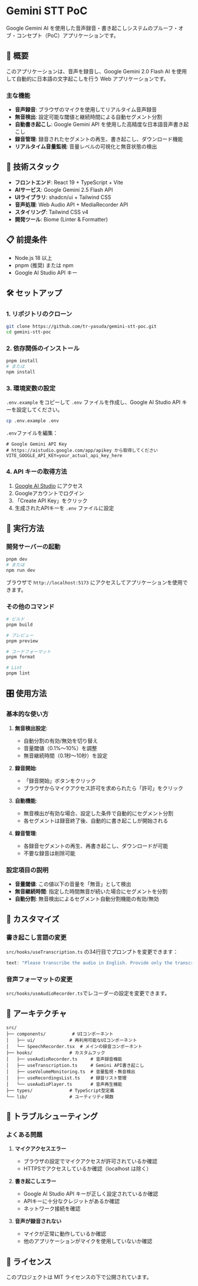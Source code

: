 # Gemini STT PoC

Google Gemini AI を使用した音声録音・書き起こしシステムのプルーフ・オブ・コンセプト（PoC）アプリケーションです。

## 🎯 概要

このアプリケーションは、音声を録音し、Google Gemini 2.0 Flash AI を使用して自動的に日本語の文字起こしを行う Web アプリケーションです。

### 主な機能

- **音声録音**: ブラウザのマイクを使用してリアルタイム音声録音
- **無音検出**: 設定可能な閾値と継続時間による自動セグメント分割
- **自動書き起こし**: Google Gemini API を使用した高精度な日本語音声書き起こし
- **録音管理**: 録音されたセグメントの再生、書き起こし、ダウンロード機能
- **リアルタイム音量監視**: 音量レベルの可視化と無音状態の検出

## 🚀 技術スタック

- **フロントエンド**: React 19 + TypeScript + Vite
- **AIサービス**: Google Gemini 2.5 Flash API
- **UIライブラリ**: shadcn/ui + Tailwind CSS
- **音声処理**: Web Audio API + MediaRecorder API
- **スタイリング**: Tailwind CSS v4
- **開発ツール**: Biome (Linter & Formatter)

## 📋 前提条件

- Node.js 18 以上
- pnpm (推奨) または npm
- Google AI Studio API キー

## 🛠️ セットアップ

### 1. リポジトリのクローン

```bash
git clone https://github.com/tr-yasuda/gemini-stt-poc.git
cd gemini-stt-poc
```

### 2. 依存関係のインストール

```bash
pnpm install
# または
npm install
```

### 3. 環境変数の設定

`.env.example` をコピーして `.env` ファイルを作成し、Google AI Studio API キーを設定してください。

```bash
cp .env.example .env
```

`.env`ファイルを編集：

```env
# Google Gemini API Key
# https://aistudio.google.com/app/apikey から取得してください
VITE_GOOGLE_API_KEY=your_actual_api_key_here
```

### 4. API キーの取得方法

1. [Google AI Studio](https://aistudio.google.com/app/apikey) にアクセス
2. Googleアカウントでログイン
3. 「Create API Key」をクリック
4. 生成されたAPIキーを `.env` ファイルに設定

## 🚀 実行方法

### 開発サーバーの起動

```bash
pnpm dev
# または
npm run dev
```

ブラウザで `http://localhost:5173` にアクセスしてアプリケーションを使用できます。

### その他のコマンド

```bash
# ビルド
pnpm build

# プレビュー
pnpm preview

# コードフォーマット
pnpm format

# Lint
pnpm lint
```

## 🎛️ 使用方法

### 基本的な使い方

1. **無音検出設定**:
   - 自動分割の有効/無効を切り替え
   - 音量閾値（0.1%〜10%）を調整
   - 無音継続時間（0.1秒〜10秒）を設定

2. **録音開始**:
   - 「録音開始」ボタンをクリック
   - ブラウザからマイクアクセス許可を求められたら「許可」をクリック

3. **自動機能**:
   - 無音検出が有効な場合、設定した条件で自動的にセグメント分割
   - 各セグメントは録音終了後、自動的に書き起こしが開始される

4. **録音管理**:
   - 各録音セグメントの再生、再書き起こし、ダウンロードが可能
   - 不要な録音は削除可能

### 設定項目の説明

- **音量閾値**: この値以下の音量を「無音」として検出
- **無音継続時間**: 指定した時間無音が続いた場合にセグメントを分割
- **自動分割**: 無音検出によるセグメント自動分割機能の有効/無効

## 🔧 カスタマイズ

### 書き起こし言語の変更

`src/hooks/useTranscription.ts` の34行目でプロンプトを変更できます：

```typescript
text: "Please transcribe the audio in English. Provide only the transcription text without any additional formatting or explanations."
```

### 音声フォーマットの変更

`src/hooks/useAudioRecorder.ts`でレコーダーの設定を変更できます。

## 📝 アーキテクチャ

```
src/
├── components/          # UIコンポーネント
│   ├── ui/             # 再利用可能なUIコンポーネント
│   └── SpeechRecorder.tsx  # メインの録音コンポーネント
├── hooks/              # カスタムフック
│   ├── useAudioRecorder.ts     # 音声録音機能
│   ├── useTranscription.ts     # Gemini API書き起こし
│   ├── useVolumeMonitoring.ts  # 音量監視・無音検出
│   ├── useRecordingsList.ts    # 録音リスト管理
│   └── useAudioPlayer.ts       # 音声再生機能
├── types/              # TypeScript型定義
└── lib/                # ユーティリティ関数
```

## 🐛 トラブルシューティング

### よくある問題

1. **マイクアクセスエラー**
   - ブラウザの設定でマイクアクセスが許可されているか確認
   - HTTPSでアクセスしているか確認（localhost は除く）

2. **書き起こしエラー**
   - Google AI Studio API キーが正しく設定されているか確認
   - APIキーに十分なクレジットがあるか確認
   - ネットワーク接続を確認

3. **音声が録音されない**
   - マイクが正常に動作しているか確認
   - 他のアプリケーションがマイクを使用していないか確認

## 📄 ライセンス

このプロジェクトは MIT ライセンスの下で公開されています。
